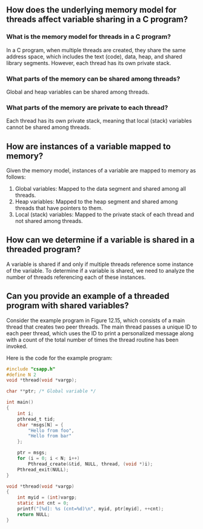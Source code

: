 ## How does the underlying memory model for threads affect variable sharing in a C program?

### What is the memory model for threads in a C program?

In a C program, when multiple threads are created, they share the same address space, which includes the text (code), data, heap, and shared library segments. However, each thread has its own private stack.

### What parts of the memory can be shared among threads?

Global and heap variables can be shared among threads.

### What parts of the memory are private to each thread?

Each thread has its own private stack, meaning that local (stack) variables cannot be shared among threads.

## How are instances of a variable mapped to memory?

Given the memory model, instances of a variable are mapped to memory as follows:

1.  Global variables: Mapped to the data segment and shared among all threads.
2.  Heap variables: Mapped to the heap segment and shared among threads that have pointers to them.
3.  Local (stack) variables: Mapped to the private stack of each thread and not shared among threads.

## How can we determine if a variable is shared in a threaded program?

A variable is shared if and only if multiple threads reference some instance of the variable. To determine if a variable is shared, we need to analyze the number of threads referencing each of these instances.

## Can you provide an example of a threaded program with shared variables?

Consider the example program in Figure 12.15, which consists of a main thread that creates two peer threads. The main thread passes a unique ID to each peer thread, which uses the ID to print a personalized message along with a count of the total number of times the thread routine has been invoked.

Here is the code for the example program:
```c
#include "csapp.h"
#define N 2
void *thread(void *vargp);

char **ptr; /* Global variable */

int main()
{
    int i;
    pthread_t tid;
    char *msgs[N] = {
        "Hello from foo",
        "Hello from bar"
    };

    ptr = msgs;
    for (i = 0; i < N; i++)
        Pthread_create(&tid, NULL, thread, (void *)i);
    Pthread_exit(NULL);
}

void *thread(void *vargp)
{
    int myid = (int)vargp;
    static int cnt = 0;
    printf("[%d]: %s (cnt=%d)\n", myid, ptr[myid], ++cnt);
    return NULL;
}
```
